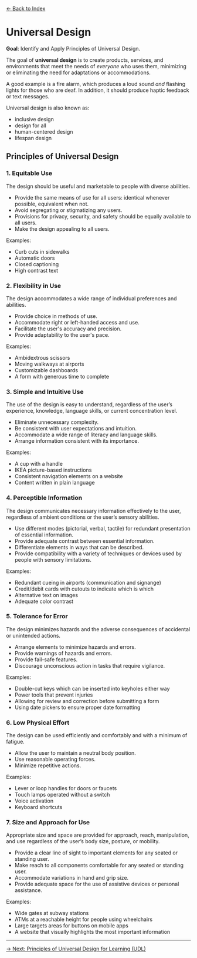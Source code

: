 [&larr; Back to Index](index.md)

# Universal Design

**Goal**: Identify and Apply Principles of Universal Design.

The goal of **universal design** is to create products, services, and environments that meet the needs of *everyone* who uses them, minimizing or eliminating the need for adaptations or accommodations.

A good example is a fire alarm, which produces a loud sound *and* flashing lights for those who are deaf. In addition, it should produce haptic feedback or text messages.

Universal design is also known as:
* inclusive design
* design for all
* human-centered design
* lifespan design

## Principles of Universal Design

### 1. Equitable Use

The design should be useful and marketable to people with diverse abilities.

* Provide the same means of use for all users: identical whenever possible, equivalent when not.
* Avoid segregating or stigmatizing any users.
* Provisions for privacy, security, and safety should be equally available to all users.
* Make the design appealing to all users.

Examples:
* Curb cuts in sidewalks
* Automatic doors
* Closed captioning
* High contrast text

### 2. Flexibility in Use

The design accommodates a wide range of individual preferences and abilities.

* Provide choice in methods of use.
* Accommodate right or left-handed access and use.
* Facilitate the user's accuracy and precision.
* Provide adaptability to the user's pace.

Examples:
* Ambidextrous scissors
* Moving walkways at airports
* Customizable dashboards
* A form with generous time to complete

### 3. Simple and Intuitive Use

The use of the design is easy to understand, regardless of the user’s experience, knowledge, language skills, or current concentration level.

* Eliminate unnecessary complexity.
* Be consistent with user expectations and intuition.
* Accommodate a wide range of literacy and language skills.
* Arrange information consistent with its importance.

Examples:

* A cup with a handle
* IKEA picture-based instructions
* Consistent navigation elements on a website
* Content written in plain language

### 4. Perceptible Information

The design communicates necessary information effectively to the user, regardless of ambient conditions or the user’s sensory abilities.

* Use different modes (pictorial, verbal, tactile) for redundant presentation of essential information.
* Provide adequate contrast between essential information.
* Differentiate elements in ways that can be described.
* Provide compatibility with a variety of techniques or devices used by people with sensory limitations.

Examples:
* Redundant cueing in airports (communication and signange)
* Credit/debit cards with cutouts to indicate which is which
* Alternative text on images
* Adequate color contrast

### 5. Tolerance for Error

The design minimizes hazards and the adverse consequences of accidental or unintended actions.

* Arrange elements to minimize hazards and errors.
* Provide warnings of hazards and errors.
* Provide fail-safe features.
* Discourage unconscious action in tasks that require vigilance.

Examples:
* Double-cut keys which can be inserted into keyholes either way
* Power tools that prevent injuries
* Allowing for review and correction before submitting a form
* Using date pickers to ensure proper date formatting 

### 6. Low Physical Effort

The design can be used efficiently and comfortably and with a minimum of fatigue.

* Allow the user to maintain a neutral body position.
* Use reasonable operating forces.
* Minimize repetitive actions.

Examples:
* Lever or loop handles for doors or faucets
* Touch lamps operated without a switch
* Voice activation
* Keyboard shortcuts

### 7. Size and Approach for Use

Appropriate size and space are provided for approach, reach, manipulation, and use regardless of the user’s body size, posture, or mobility.

* Provide a clear line of sight to important elements for any seated or standing user.
* Make reach to all components comfortable for any seated or standing user.
* Accommodate variations in hand and grip size.
* Provide adequate space for the use of assistive devices or personal assistance.

Examples:
* Wide gates at subway stations
* ATMs at a reachable height for people using wheelchairs
* Large targets areas for buttons on mobile apps
* A website that visually highlights the most important information

--- 

[&rarr; Next: Principles of Universal Design for Learning (UDL)](f-universal-design-for-learning.md)